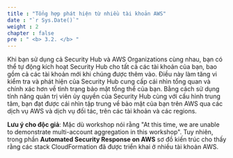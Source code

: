 ```yaml
---
title : "Tổng hợp phát hiện từ nhiều tài khoản AWS"
date : "`r Sys.Date()`"
weight : 2
chapter : false
pre : " <b> 3.2. </b> "
---
```

Khi bạn sử dụng cả Security Hub và AWS Organizations cùng nhau, bạn có thể tự động kích hoạt Security Hub cho tất cả các tài khoản của bạn, bao gồm cả các tài khoản mới khi chúng được thêm vào. Điều này làm tăng vi kiểm tra và phát hiện của Security Hub cung cấp cái nhìn tổng quan và chính xác hơn về tình trạng bảo mật tổng thể của bạn. Bằng cách sử dụng tính năng quản trị viên ủy quyền của Security Hub cùng với cấu hình trung tâm, bạn đạt được cái nhìn tập trung về bảo mật của bạn trên AWS qua các dịch vụ AWS và dịch vụ đối tác, trên các tài khoản và các regions.

**Lưu ý cho độc giả**: Mặc dù workshop nói rằng "At this time, we are unable to demonstrate multi-account aggregation in this workshop". Tuy nhiên, trong phần **Automated Security Response on AWS** sơ đồ kiến trúc cho thấy rằng các stack CloudFormation đã được triển khai ở nhiều tài khoản AWS.